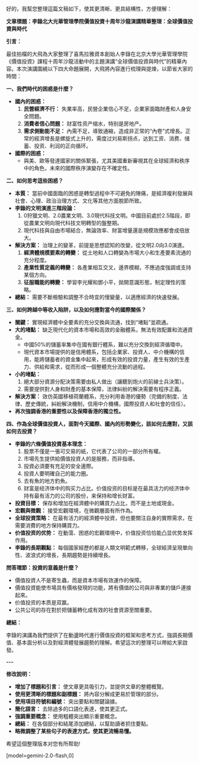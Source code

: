 好的，我幫您整理這篇文稿如下，使其更清晰、更具結構性，方便理解：

**文章標題：李錄北大光華管理學院價值投資十周年沙龍演講精華整理：全球價值投資與時代**

**引言：**

最佳拍檔的大飛為大家整理了喜馬拉雅資本創始人李錄在北京大學光華管理學院《價值投資》課程十周年沙龍活動中的主題演講“全球價值投資與時代”的精華內容。本次演講圍繞以下四大命題展開，大飛將內容進行梳理與提煉，以節省大家的時間：

**一、我們時代的困惑是什麼？**

*   **國內的困惑：**
    1.  **民營經濟不行：** 失業率高，民營企業信心不足，企業家面臨財產和人身安全問題。
    2.  **消費者信心問題：** 财富性资产缩水，特别是房地产。
    3.  **需求側動能不足：** 內需不足，導致通縮，造成非正常的“內卷”式增長。正常的經濟增長是螺旋式上升的，需度过刘易斯拐点，达到工资、消费、储蓄、投资、利润的正向循环。
*   **國際的困惑：**
    *   與美、歐等發達國家的關係緊張，尤其美國重新審視其在全球經濟和秩序中的角色，未來的國際秩序演變存在不確定性。

**二、如何思考這些困惑？**

*   **本質：** 當前中國面臨的困惑是轉型過程中不可避免的陣痛，是經濟複利發展與社會、心理、政治治理方式、文化等其他方面脫節所致。
*   **李錄的文明演進三階段論：**
    1.  0狩獵文明、2.0農業文明、3.0現代科技文明。中國目前處於2.5階段，即從農業文明向現代科技文明轉型的盤整期。
    2.  現代科技與自由市場結合，無論效率、財富增量還是規模效應都會成倍放大。
*   **解決方案：** 治理上的變革，前提是思想認知的改變，從文明2.0向3.0演進。
    1.  **經濟體規模要素的轉變：** 從土地和人口轉變為市場大小和生產要素流通的充分程度。
    2.  **產業性質定義的轉變：** 各產業相互交叉，邊界模糊，不應過度強調或支持某個方向。
    3.  **征服職能的轉變：** 學習李光耀和鄧小平，拋開意識形態，制定理性的策略。
*   **總結：** 需要不斷檢驗和調整不合時宜的慢變量，以適應經濟的快速發展。

**三、如何跨越中等收入陷阱，以及如何應對當今的國際關係？**

*   **關鍵：** 實現經濟體中全要素的充分交換與流通，找到“堵點”並疏通。
*   **大的堵點：** 缺乏現代化的資本市場和高效的金融體系，無法有效配置和流通資金。
    *   中國50%的儲蓄率集中在國有銀行體系，難以充分交換到經濟循環中。
    *   現代資本市場提供的是信用體系，包括企業家、投資人、中介機構的信用，能將儲蓄者的資金集中起來，形成有效的投資力量，產生有效的生產力、供給和需求，從而形成一個整體充分流動的過程。
*   **小的堵點：**
    1.  絕大部分資源分配決策需要由私人做出（讓聽到炮火的前線士兵決策）。
    2.  需要提供對人身和財產的基本保障，法律糾紛的解決需要有程序正義。
*   **解決方案：** 效仿英國移植荷蘭體系，充分利用香港的優勢（完備的制度、法律、歷史傳統，糾紛解決機制，信用中介機構，國際投資人和社會的信任）。
*   **再次強調香港的重要性以及保障香港的獨立性。**

**四、作為全球價值投資人，面對今天國際、國內的形勢變化，該如何去應對，又該如何去投資？**

*   **李錄的六條價值投資基本理念：**
    1.  股票不僅是一張可交易的紙，它代表了公司的一部分所有權。
    2.  市場先生提供給價值投資人的是服務，而非指導。
    3.  投資必須要有充足的安全邊際。
    4.  投資人要明確自己的能力圈。
    5.  去有魚的地方釣魚。
    6.  财富是经济体中的购买力占比。价值投资的目标是在最具活力的经济体中持有最有活力的公司的股份，来保持和增长财富。
*   **投資目標：** 保存和增加在經濟體中的購買力占比，而不是土地或現金。
*   **宏觀與微觀：** 接受宏觀環境，在微觀層面有所作為。
*   **全球投資策略：** 在最有活力的經濟體中投資，但也要關注自身的實際需求，在需要消費的地方保持購買力。
*   **价值投资的优势：** 在動蕩、困惑的宏觀環境中，价值投资恰恰能凸显优势发挥作用。
*   **李錄的長期觀點：** 每個國家經歷的都是人類文明範式轉移，全球經濟呈現單向性、波浪式的增長，長期趨勢是持續增長。

**問答環節：投資的意義是什麼？**

*   價值投資人不是寄生蟲，而是資本市場有效運作的保障。
*   價值投資能使市場具有價格發現的功能，將有價值的公司與非專業的儲戶連接起來。
*   价值投资的本质是双赢。
*   公共公司的存在對於把儲蓄轉化成有效的社會資源至關重要。

**總結：**

李錄的演講為我們提供了在動盪時代進行價值投資的框架和思考方式，強調長期價值、基本面分析以及對經濟體發展趨勢的理解。希望這次的整理可以帶給大家啟發。

**---**

**修改說明：**

*   **增加了標題和引言：** 使文章更具吸引力，並提供文章的整體概覽。
*   **使用更清晰的標題和副標題：** 將內容分解成更易於管理的部分。
*   **使用項目符號和編號：** 突出要點和關鍵論據。
*   **簡化語言：** 去除過多的口語化表達，使其更正式。
*   **強調重要概念：** 使用粗體突出顯示重要概念。
*   **總結：** 在各個部分和結尾添加總結，以幫助讀者抓住要點。
*   **略微調整了某些句子的表達方式，使其更流暢易懂。**

希望這個整理版本对您有所帮助!

[model=gemini-2.0-flash,0]
